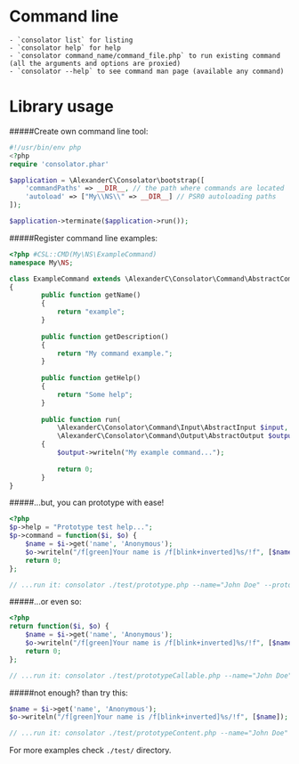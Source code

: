 Command line
============
    - `consolator list` for listing
    - `consolator help` for help
    - `consolator command_name/command_file.php` to run existing command (all the arguments and options are proxied)
    - `consolator --help` to see command man page (available any command)


Library usage
=============

#####Create own command line tool:
```php
#!/usr/bin/env php
<?php 
require 'consolator.phar'

$application = \AlexanderC\Consolator\bootstrap([
    'commandPaths' => __DIR__, // the path where commands are located
    'autoload' => ["My\\NS\\" => __DIR__] // PSR0 autoloading paths
]);

$application->terminate($application->run());
```

#####Register command line examples:
```php
<?php #CSL::CMD(My\NS\ExampleCommand)
namespace My\NS;

class ExampleCommand extends \AlexanderC\Consolator\Command\AbstractCommand
{
        public function getName()
        {
            return "example";
        }
    
        public function getDescription()
        {
            return "My command example.";
        }
    
        public function getHelp()
        {
            return "Some help";
        }
    
        public function run(
            \AlexanderC\Consolator\Command\Input\AbstractInput $input, 
            \AlexanderC\Consolator\Command\Output\AbstractOutput $output)
        {
            $output->writeln("My example command...");
    
            return 0;
        }
}
```

#####...but, you can prototype with ease!
```php
<?php
$p->help = "Prototype test help...";
$p->command = function($i, $o) {
    $name = $i->get('name', 'Anonymous');
    $o->writeln("/f[green]Your name is /f[blink+inverted]%s/!f", [$name]);
    return 0;
};

// ...run it: consolator ./test/prototype.php --name="John Doe" --proto
```

#####...or even so:
```php
<?php
return function($i, $o) {
    $name = $i->get('name', 'Anonymous');
    $o->writeln("/f[green]Your name is /f[blink+inverted]%s/!f", [$name]);
    return 0;
};

// ...run it: consolator ./test/prototypeCallable.php --name="John Doe" --proto
```

#####not enough? than try this:
```php
$name = $i->get('name', 'Anonymous');
$o->writeln("/f[green]Your name is /f[blink+inverted]%s/!f", [$name]);

// ...run it: consolator ./test/prototypeContent.php --name="John Doe" --proto
```

For more examples check `./test/` directory.